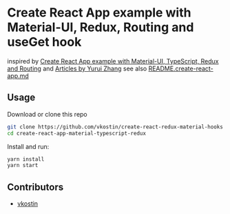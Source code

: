 # Create React App example with Material-UI, Redux, Routing and useGet hook

inspired by [Create React App example with Material-UI, TypeScript, Redux and Routing](https://github.com/innFactory/create-react-app-material-typescript-redux)
and [Articles by Yurui Zhang](https://dev.to/pallymore/refactoring-an-old-react-app-creating-a-custom-hook-to-make-fetch-related-logic-reusable-2cd9)
see also [README.create-react-app.md](README.create-react-app.md)

## Usage

Download or clone this repo

```bash
git clone https://github.com/vkostin/create-react-redux-material-hooks
cd create-react-app-material-typescript-redux
```

Install and run:

```bash
yarn install
yarn start
```

## Contributors

- [vkostin](https://github.com/vkostin)
